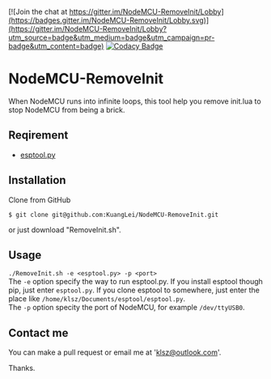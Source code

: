 [![Join the chat at https://gitter.im/NodeMCU-RemoveInit/Lobby](https://badges.gitter.im/NodeMCU-RemoveInit/Lobby.svg)](https://gitter.im/NodeMCU-RemoveInit/Lobby?utm_source=badge&utm_medium=badge&utm_campaign=pr-badge&utm_content=badge) 
[![Codacy Badge](https://api.codacy.com/project/badge/Grade/1f8aec977f0c456e8501819334adbc39)](https://www.codacy.com/app/KuangLei/NodeMCU-RemoveInit?utm_source=github.com&amp;utm_medium=referral&amp;utm_content=KuangLei/NodeMCU-RemoveInit&amp;utm_campaign=Badge_Grade)  

# NodeMCU-RemoveInit

When NodeMCU runs into infinite loops, this tool help you remove init.lua to stop NodeMCU from being a brick.  

## Reqirement
* [esptool.py](https://github.com/espressif/esptool)

## Installation
Clone from GitHub  
```
$ git clone git@github.com:KuangLei/NodeMCU-RemoveInit.git
```
or just download "RemoveInit.sh".  

## Usage
`./RemoveInit.sh -e <esptool.py> -p <port>`  
The `-e` option specify the way to run esptool.py. If you install esptool though pip, just enter `esptool.py`. If you clone esptool to somewhere, just enter the place like `/home/klsz/Documents/esptool/esptool.py`.  
The `-p` option specity the port of NodeMCU, for example `/dev/ttyUSB0`.  

## Contact me
You can make a pull request or email me at 'klsz@outlook.com'.  

Thanks.  

